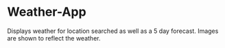 # Weather-App
Displays weather for location searched as well as a 5 day forecast.
Images are shown to reflect the weather.
